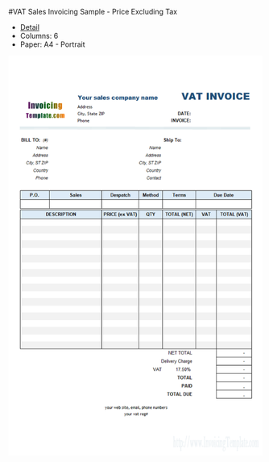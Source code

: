 ﻿#VAT Sales Invoicing Sample - Price Excluding Tax
- [Detail](https://www.invoicingtemplate.com/vatsalespriceexcludingtax)
- Columns: 6
- Paper: A4 - Portrait

![Screenshot for VAT Sales Invoicing Sample - Price Excluding Tax](vatsalespriceexcludingtax.png)